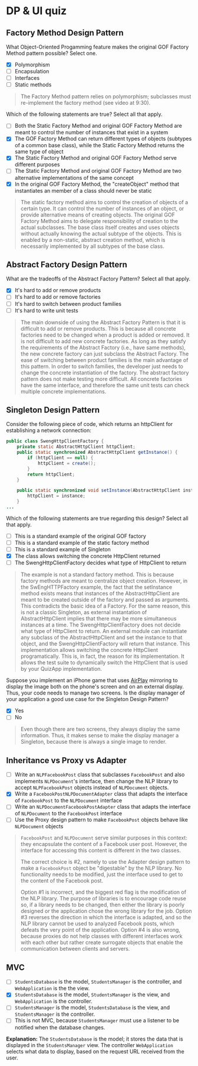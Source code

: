 # DP & UI quiz

## Factory Method Design Pattern

What Object-Oriented Progamming feature makes the original GOF Factory Method pattern possible? Select one.

- [x] Polymorphism
- [ ] Encapsulation
- [ ] Interfaces
- [ ] Static methods

> The Factory Method pattern relies on polymorphism; subclasses must re-implement the factory method (see video at 9:30).

Which of the following statements are true? Select all that apply.

- [ ] Both the Static Factory Method and original GOF Factory Method are meant to control the number of instances that exist in a system
- [x] The GOF Factory Method can return different types of objects (subtypes of a common base class), while the Static Factory Method returns the same type of object
- [x] The Static Factory Method and original GOF Factory Method serve different purposes
- [ ] The Static Factory Method and original GOF Factory Method are two alternative implementations of the same concept
- [x] In the original GOF Factory Method, the "createObject" method that instantiates an member of a class should never be static

> The static factory method aims to control the creation of objects of a certain type. It can control the number of instances of an object, or provide alternative means of creating objects.
      The original GOF Factory Method aims to delegate responsibility of creation to the actual subclasses. The base class itself creates and uses objects without actually knowing the actual subtype of the objects. This is enabled by a non-static, abstract creation method, which is necessarily implemented by all subtypes of the base class.

## Abstract Factory Design Pattern

What are the tradeoffs of the Abstract Factory Pattern? Select all that apply.

- [x] It's hard to add or remove products
- [ ] It's hard to add or remove factories
- [ ] It's hard to switch between product families
- [ ] It's hard to write unit tests

> The main downside of using the Abstract Factory Pattern is that it is difficult to add or remove products. This is because all concrete factories need to be changed when a product is added or removed.
      It is not difficult to add new concrete factories. As long as they satisfy the requirements of the Abstract Factory (i.e., have same methods), the new concrete factory can just subclass the Abstract Factory.
      The ease of switching between product families is the main advantage of this pattern. In order to switch families, the developer just needs to change the concrete instantiation of the factory.
      The abstract factory pattern does not make testing more difficult. All concrete factories have the same interface, and therefore the same unit tests can check multiple concrete implementations.

## Singleton Design Pattern

Consider the following piece of code, which returns an httpClient for establishing a network connection:

```java
public class SwengHttpClientFactory {
    private static AbstractHttpClient httpClient;
    public static synchronized AbstractHttpClient getInstance() {
        if (httpClient == null) {
            httpClient = create();
        }
        return httpClient;
    }

    public static synchronized void setInstance(AbstractHttpClient instance) {
        httpClient = instance;
    }
...
```

Which of the following statements are true regarding this design? Select all that apply.

- [ ] This is a standard example of the original GOF factory
- [ ] This is a standard example of the static factory method
- [ ] This is a standard example of Singleton
- [x] The class allows switching the concrete HttpClient returned
- [ ] The SwengHttpClientFactory decides what type of HttpClient to return

>   The example is not a standard factory method. This is because factory methods are meant to centralize object creation. However, in the SwEngHTTPFactory example, the fact that the setInstance method exists means that instances of the AbstractHttpClient are meant to be created outside of the factory and passed as arguments. This contradicts the basic idea of a Factory. For the same reason, this is not a classic Singleton, as external instantation of AbstractHttpClient implies that there may be more simultaneous instances at a time.
        The SwengHttpClientFactory does not decide what type of HttpClient to return. An external module can instantiate any subclass of the AbstractHttpClient and set the instance to that object, and the SwengHttpClientFactory will return that instance.
        This implementation allows switching the concrete HttpClient programatically. This is, in fact, the reason for its implementation. It allows the test suite to dynamically switch the HttpClient that is used by your QuizApp implementation.

Suppose you implement an iPhone game that uses [AirPlay](http://en.wikipedia.org/wiki/AirPlay) mirroring to display the image both on the phone's screen and on an external display. Thus, your code needs to manage two screens. Is the display manager of your application a good use case for the Singleton Design Pattern?

- [x] Yes
- [ ] No

> Even though there are two screens, they always display the same information. Thus, it makes sense to make the display manager a Singleton, because there is always a single image to render.

## Inheritance vs Proxy vs Adapter

- [ ] Write an `NLPFacebookPost` class that subclasses `FacebookPost` and also implements `NLPDocument`'s interface, then change the NLP library to accept `NLPFacebookPost` objects instead of `NLPDocument` objects.
- [x] Write a `FacebookPostNLPDocumentAdapter` class that adapts the interface of `FacebookPost` to the `NLPDocument` interface
- [ ] Write an `NLPDocumentFacebookPostAdapter` class that adapts the interface of `NLPDocument` to the `FacebookPost` interface
- [ ] Use the Proxy design pattern to make `FacebookPost` objects behave like `NLPDocument` objects

> `FacebookPost` and `NLPDocument` serve similar purposes in this context: they encapsulate the content of a Facebook user post. However, the interface for accessing this content is different in the two classes.
>
> The correct choice is #2, namely to use the Adapter design pattern to make a `FacebookPost` object be "digestable" by the NLP library. No functionality needs to be modified, just the interface used to get to the content of the Facebook post.
>
> Option #1 is incorrect, and the biggest red flag is the modification of the NLP library. The purpose of libraries is to encourage code reuse so, if a library needs to be changed, then either the library is poorly designed or the application chose the wrong library for the job. Option #3 reverses the direction in which the interface is adapted, and so the NLP library cannot be used to analyzed Facebook posts, which defeats the very point of the application. Option #4 is also wrong, because proxies do not help classes with different interfaces work with each other but rather create surrogate objects that enable the communication between clients and servers.

## MVC

- [ ] `StudentsDatabase` is the model, `StudentsManager` is the controller, and `WebApplication` is the the view.
- [x] `StudentsDatabase` is the model, `StudentsManager` is the view, and `WebApplication` is the controller.
- [ ] `StudentsManager` is the model, `StudentsDatabase` is the view, and `StudentsManager` is the controller.
- [ ] This is not MVC, because `StudentsManager` must use a listener to be notified when the database changes.

**Explanation:**
The `StudentsDatabase` is the model; it stores the data that is displayed in the `StudentsManager` view. The controller `WebApplication` selects what data to display, based on the request URL received from the user.